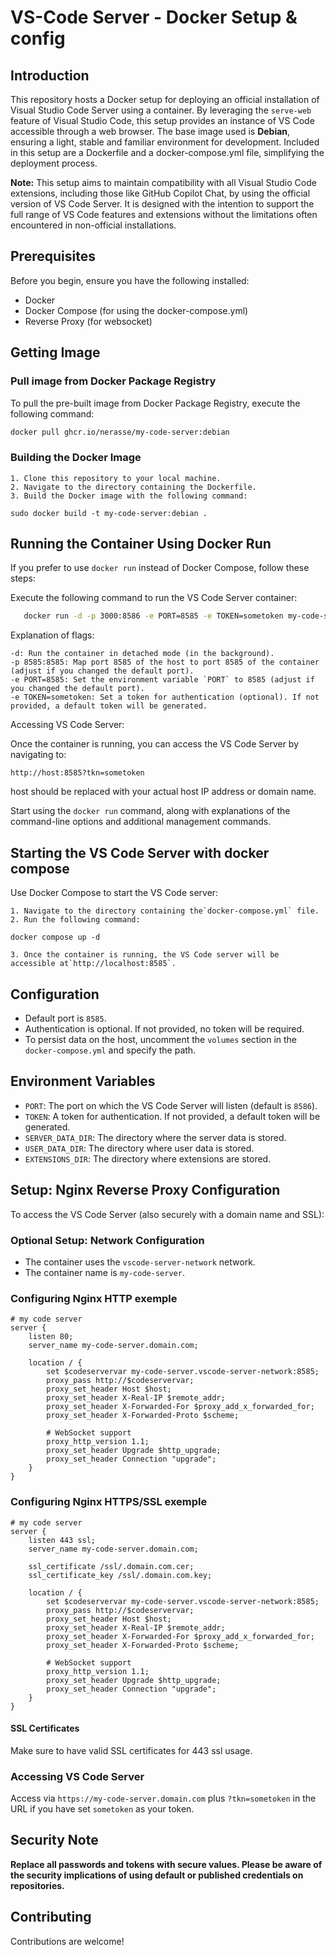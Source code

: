 # VS-Code Server - Docker Setup & config

## Introduction

This repository hosts a Docker setup for deploying an official installation of Visual Studio Code Server using a container. By leveraging the `serve-web` feature of Visual Studio Code, this setup provides an instance of VS Code accessible through a web browser. The base image used is **Debian**, ensuring a light, stable and familiar environment for development. Included in this setup are a Dockerfile and a docker-compose.yml file, simplifying the deployment process.

**Note:** This setup aims to maintain compatibility with all Visual Studio Code extensions, including those like GitHub Copilot Chat, by using the official version of VS Code Server. It is designed with the intention to support the full range of VS Code features and extensions without the limitations often encountered in non-official installations.

## Prerequisites

Before you begin, ensure you have the following installed:

- Docker
- Docker Compose (for using the docker-compose.yml)
- Reverse Proxy (for websocket)

## Getting Image

### Pull image from Docker Package Registry

To pull the pre-built image from Docker Package Registry, execute the following command:

```bash
docker pull ghcr.io/nerasse/my-code-server:debian
```

### Building the Docker Image

    1. Clone this repository to your local machine.
    2. Navigate to the directory containing the Dockerfile.
    3. Build the Docker image with the following command:

    sudo docker build -t my-code-server:debian .

## Running the Container Using Docker Run

If you prefer to use `docker run` instead of Docker Compose, follow these steps:

   Execute the following command to run the VS Code Server container:

```bash
   docker run -d -p 3000:8586 -e PORT=8585 -e TOKEN=sometoken my-code-server:debian
```

Explanation of flags:

    -d: Run the container in detached mode (in the background).
    -p 8585:8585: Map port 8585 of the host to port 8585 of the container (adjust if you changed the default port).
    -e PORT=8585: Set the environment variable `PORT` to 8585 (adjust if you changed the default port).
    -e TOKEN=sometoken: Set a token for authentication (optional). If not provided, a default token will be generated.

Accessing VS Code Server:

Once the container is running, you can access the VS Code Server by navigating to:

```link
http://host:8585?tkn=sometoken
```

host should be replaced with your actual host IP address or domain name.


Start using the `docker run` command, along with explanations of the command-line options and additional management commands.

## Starting the VS Code Server with docker compose

Use Docker Compose to start the VS Code server:

    1. Navigate to the directory containing the`docker-compose.yml` file.
    2. Run the following command:

    docker compose up -d

    3. Once the container is running, the VS Code server will be accessible at`http://localhost:8585`.

## Configuration

- Default port is `8585`.
- Authentication is optional. If not provided, no token will be required.
- To persist data on the host, uncomment the `volumes` section in the `docker-compose.yml` and specify the path.

## Environment Variables

- `PORT`: The port on which the VS Code Server will listen (default is `8586`).
- `TOKEN`: A token for authentication. If not provided, a default token will be generated.
- `SERVER_DATA_DIR`: The directory where the server data is stored.
- `USER_DATA_DIR`: The directory where user data is stored.
- `EXTENSIONS_DIR`: The directory where extensions are stored.

## Setup: Nginx Reverse Proxy Configuration

To access the VS Code Server (also securely with a domain name and SSL):

### Optional Setup: Network Configuration

- The container uses the `vscode-server-network` network.
- The container name is `my-code-server`.

### Configuring Nginx HTTP exemple

```nginx
# my code server
server {
    listen 80;
    server_name my-code-server.domain.com;

    location / {
        set $codeservervar my-code-server.vscode-server-network:8585;
        proxy_pass http://$codeservervar;  
        proxy_set_header Host $host;
        proxy_set_header X-Real-IP $remote_addr;
        proxy_set_header X-Forwarded-For $proxy_add_x_forwarded_for;
        proxy_set_header X-Forwarded-Proto $scheme;

        # WebSocket support
        proxy_http_version 1.1;
        proxy_set_header Upgrade $http_upgrade;
        proxy_set_header Connection "upgrade";
    }
}
```

### Configuring Nginx HTTPS/SSL exemple

```nginx
# my code server
server {
    listen 443 ssl;
    server_name my-code-server.domain.com;

    ssl_certificate /ssl/.domain.com.cer;
    ssl_certificate_key /ssl/.domain.com.key;

    location / {
        set $codeservervar my-code-server.vscode-server-network:8585;
        proxy_pass http://$codeservervar;    
        proxy_set_header Host $host;
        proxy_set_header X-Real-IP $remote_addr;
        proxy_set_header X-Forwarded-For $proxy_add_x_forwarded_for;
        proxy_set_header X-Forwarded-Proto $scheme;

        # WebSocket support
        proxy_http_version 1.1;
        proxy_set_header Upgrade $http_upgrade;
        proxy_set_header Connection "upgrade";
    }
}
```

#### SSL Certificates

Make sure to have valid SSL certificates for 443 ssl usage.

### Accessing VS Code Server

Access via `https://my-code-server.domain.com` plus `?tkn=sometoken` in the URL if you have set `sometoken` as your token.

## Security Note

**Replace all passwords and tokens with secure values. Please be aware of the security implications of using default or published credentials on repositories.**

## Contributing

Contributions are welcome!

